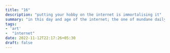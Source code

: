```yaml
---
title: "16"
description: "putting your hobby on the internet is immortalising it"
summary: "in this day and age of the internet; the one of mundane daily podcasts and \"trash\" and \"lofi\" music genres, just don't think much and put it out there for the world to see; it maybe just lying there, but to just get it on the internet is immortalising it."
tags:
- 'art'
-  "internet"
date: 2022-11-12T22:17:26+05:30
draft: false
---
```


